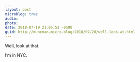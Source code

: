 ```yaml
---
layout: post
microblog: true
audio: 
photo: 
date: 2018-07-19 21:06:51 -0500
guid: http://muncman.micro.blog/2018/07/20/well-look-at.html
---
```

Well, look at that. 

I’m in NYC. 

